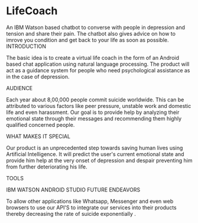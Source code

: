 # LifeCoach
An IBM Watson based chatbot to converse with people in depression and tension and share their pain. The chatbot also gives advice on how to imrove you condition and get back to your life as soon as possible.
INTRODUCTION

The basic idea is to create a virtual life coach in the form of an Android based chat application using natural language processing. The product will act as a guidance system for people who need psychological assistance as in the case of depression.

AUDIENCE

Each year about 8,00,000 people commit suicide worldwide. This can be attributed to various factors like peer pressure, unstable work and domestic life and even harassment. Our goal is to provide help by analyzing their emotional state through their messages and recommending them highly qualified concerned people.

WHAT MAKES IT SPECIAL

Our product is an unprecedented step towards saving human lives using Artificial Intelligence. It will predict the user's current emotional state and provide him help at the very onset of depression and despair preventing him from further deteriorating his life.

TOOLS

IBM WATSON
ANDROID STUDIO
FUTURE ENDEAVORS

To allow other applications like Whatsapp, Messenger and even web browsers to use our API'S to integrate our services into their products thereby decreasing the rate of suicide exponentially .
